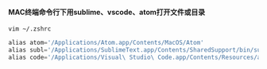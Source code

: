 #### MAC终端命令行下用sublime、vscode、atom打开文件或目录

`vim ~/.zshrc`
```js
alias atom='/Applications/Atom.app/Contents/MacOS/Atom'
alias subl='/Applications/SublimeText.app/Contents/SharedSupport/bin/subl'
alias code='/Applications/Visual\ Studio\ Code.app/Contents/Resources/app/bin/code'
```